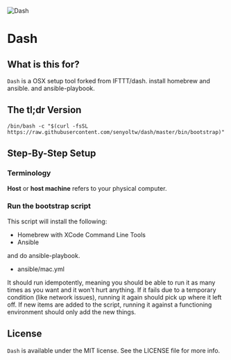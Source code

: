 ![Dash](https://raw.githubusercontent.com/IFTTT/dash/images/images/dash.png "Dash")

# Dash

## What is this for?

`Dash` is a OSX setup tool forked from IFTTT/dash.
install homebrew and ansible. and ansible-playbook.

## The tl;dr Version

    /bin/bash -c "$(curl -fsSL https://raw.githubusercontent.com/senyoltw/dash/master/bin/bootstrap)"

## Step-By-Step Setup

### Terminology

**Host** or **host machine** refers to your physical computer.

### Run the bootstrap script

This script will install the following:

- Homebrew with XCode Command Line Tools
- Ansible

and do ansible-playbook.

- ansible/mac.yml

It should run idempotently, meaning you should be able to run it as many times as you want and it won't hurt anything. If it fails due to a temporary condition (like network issues), running it again should pick up where it left off. If new items are added to the script, running it against a functioning environment should only add the new things.

## License

`Dash` is available under the MIT license. See the LICENSE file for more info.
